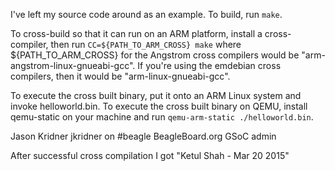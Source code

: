 I've left my source code around as an example.  To build, run `make`.

To cross-build so that it can run on an ARM platform, install a cross-compiler,
then run `CC=${PATH_TO_ARM_CROSS} make` where ${PATH_TO_ARM_CROSS} for the
Angstrom cross compilers would be "arm-angstrom-linux-gnueabi-gcc".  If you're
using the emdebian cross compilers, then it would be "arm-linux-gnueabi-gcc".

To execute the cross built binary, put it onto an ARM Linux system and invoke
helloworld.bin.  To execute the cross built binary on QEMU, install qemu-static
on your machine and run `qemu-arm-static ./helloworld.bin`.

Jason Kridner
jkridner on #beagle
BeagleBoard.org GSoC admin

After successful cross compilation I got "Ketul Shah - Mar 20 2015"


